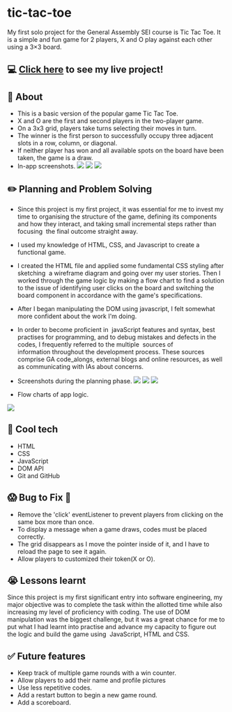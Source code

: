 # tic-tac-toe
My first solo project for the General Assembly SEI course is Tic Tac Toe. It is a simple and fun game for 2 players, X and O play against each other using a 3×3 board. 

## 💻 [Click here](https://vishakasg.github.io/tic-tac-toe/) to see my live project!
## 📄 About
- This is a basic version of the popular game Tic Tac Toe. 
- X and O are the first and second players in the two-player game.
- On a 3x3 grid, players take turns selecting their moves in turn. 
- The winner is the first person to successfully occupy three adjacent slots in a row, column, or diagonal. 
- If neither player has won and all available spots on the board have been taken, the game is a draw.
- In-app screenshots.
![](./Screen%20Shot%202023-04-23%20at%209.10.52%20pm.png)
![](./Screen%20Shot%202023-04-23%20at%209.11.58%20pm.png)
![](./Screen%20Shot%202023-04-23%20at%209.14.07%20pm.png)

## ✏️ Planning and Problem Solving
- Since this project is my first project, it was essential for me to invest my time to organising the structure of the game, defining its components and how they interact, and taking small incremental steps rather than focusing  the final outcome straight away.
- I used my knowledge of HTML, CSS, and Javascript to create a functional game.
- I created the HTML file and applied some fundamental CSS styling after sketching  a wireframe diagram and going over my user stories. Then I worked through the game logic by making a flow chart to find a solution to the issue of identifying user clicks on the board and switching the board component in accordance with the game's specifications.
- After I began manipulating the DOM using javascript, I felt somewhat more confident about the work I'm doing.
- In order to become proficient in  javaScript features and syntax, best practises for programming, and to debug mistakes and defects in the codes, I frequently referred to the multiple  sources of information throughout the development process. These sources comprise GA code_alongs, external blogs and online resources, as well as communicating with IAs about concerns.
- Screenshots during the planning phase.
![](./20230423_144921.jpg)
![](./20230423_145406.jpg)
![](./20230423_150221.jpg)

- Flow charts of app logic.

![](./Screen%20Shot%202023-04-23%20at%204.45.43%20am.png)

## 🚀 Cool tech
- HTML
- CSS
- JavaScript
- DOM API
- Git and GitHub

## 😱 Bug to Fix 💩
- Remove the 'click' eventListener to prevent players from clicking on the same box more than once.
- To display a message when a game draws, codes must be placed correctly.
- The grid disappears as I move the pointer inside of it, and I have to reload the page to see it again.
- Allow players to customized their token(X or O).

## 😭 Lessons learnt
Since this project is my first significant entry into software engineering, my major objective was to complete the task within the allotted time while also increasing my level of proficiency with coding. The use of DOM manipulation was the biggest challenge, but it was a great chance for me to put what I had learnt into practise and advance my capacity to figure out the logic and build the game using  JavaScript, HTML and CSS.

## ✅ Future features
- Keep track of multiple game rounds with a win counter.
- Allow players to add their name and profile pictures
- Use less repetitive codes.
- Add a restart button to begin a new game round.
- Add a scoreboard.